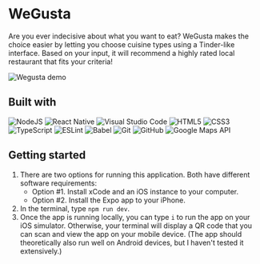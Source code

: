 # WeGusta

Are you ever indecisive about what you want to eat? WeGusta makes the choice easier by letting you choose cuisine types using a Tinder-like interface. Based on your input, it will recommend a highly rated local restaurant that fits your criteria!

![Wegusta demo](https://github.com/garrettmroberts/wegusta-app/blob/main/assets/images/readme/demo-gif.gif)

## Built with
![NodeJS](https://img.shields.io/badge/node.js-6DA55F?style=for-the-badge&logo=node.js&logoColor=white)
![React Native](https://img.shields.io/badge/react_native-%2320232a.svg?style=for-the-badge&logo=react&logoColor=%2361DAFB)
![Visual Studio Code](https://img.shields.io/badge/Visual%20Studio%20Code-0078d7.svg?style=for-the-badge&logo=visual-studio-code&logoColor=white)
![HTML5](https://img.shields.io/badge/html5-%23E34F26.svg?style=for-the-badge&logo=html5&logoColor=white)
![CSS3](https://img.shields.io/badge/css3-%231572B6.svg?style=for-the-badge&logo=css3&logoColor=white)
![TypeScript](https://img.shields.io/badge/typescript-%23007ACC.svg?style=for-the-badge&logo=typescript&logoColor=white)
![ESLint](https://img.shields.io/badge/ESLint-4B3263?style=for-the-badge&logo=eslint&logoColor=white)
![Babel](https://img.shields.io/badge/Babel-F9DC3e?style=for-the-badge&logo=babel&logoColor=black)
![Git](https://img.shields.io/badge/git-%23F05033.svg?style=for-the-badge&logo=git&logoColor=white)
![GitHub](https://img.shields.io/badge/github-%23121011.svg?style=for-the-badge&logo=github&logoColor=white)
![Google Maps API](https://img.shields.io/badge/google-4285F4?style=for-the-badge&logo=google&logoColor=white)

## Getting started
1. There are two options for running this application.  Both have different software requirements:
    - Option #1. Install xCode and an iOS instance to your computer.
    - Option #2. Install the Expo app to your iPhone.
2. In the terminal, type `npm run dev`.
3. Once the app is running locally, you can type `i` to run the app on your iOS simulator.  Otherwise, your terminal will display a QR code that you can scan and view the app on your mobile device.  (The app should theoretically also run well on Android devices, but I haven't tested it extensively.)